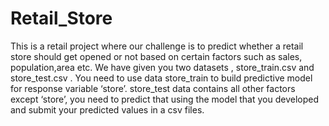 # Retail_Store
This is a retail project where our challenge is to predict whether a retail store should get opened or not based on certain factors such as sales, population,area etc.
We have given you two datasets , store_train.csv and store_test.csv . You need to use data store_train to build predictive model for response variable ‘store’. store_test data contains all other factors except ‘store’, you need to predict that using the model that you developed and submit your predicted values in a csv files.

